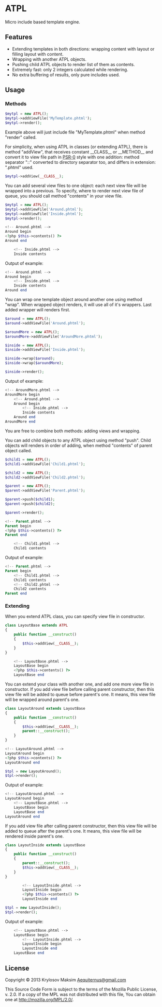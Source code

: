 # ATPL

Micro include based template engine.



## Features

- Extending templates in both directions: wrapping content with layout or filling layout with content.
- Wrapping with another ATPL objects.
- Pushing child ATPL objects to render list of them as contents.
- Extremely fast: only 2 integers calculated while rendering.
- No extra buffering of results, only pure includes used.



## Usage

### Methods

```php
$mytpl = new ATPL();
$mytpl->addViewFile('MyTemplate.phtml');
$mytpl->render();
```

Example above will just include file "MyTemplate.phtml" when method "render" called.

For simplicity, when using ATPL in classes (or extending ATPL), there is method "addView", that receives constant \_\_CLASS\_\_ or \_\_METHOD\_\_ and convert it to view file path in [PSR-0](https://github.com/php-fig/fig-standards/blob/master/accepted/PSR-0.md) style with one addition: method separator "::" converted to directory separator too, and differs in extension: ".phtml" used.

```php
$mytpl->addView(__CLASS__);
```

You can add several view files to one object: each next view file will be wrapped into a previous. To specify, where to render next view file of queue, you should call method "contents" in your view file.

```php
$mytpl = new ATPL();
$mytpl->addViewFile('Around.phtml');
$mytpl->addViewFile('Inside.phtml');
$mytpl->render();
```

```php
<!-- Around.phtml -->
Around begin
<?php $this->contents() ?>
Around end
```

```php
    <!-- Inside.phtml -->
    Inside contents
```

Output of example:

```php
<!-- Around.phtml -->
Around begin
    <!-- Inside.phtml -->
    Inside contents
Around end
```

You can wrap one template object around another one using method "wrap". When wrapped object renders, it will use all of it's wrappers. Last added wrapper will renders first.

```php
$around = new ATPL();
$around->addViewFile('Around.phtml');

$aroundMore = new ATPL();
$aroundMore->addViewFile('AroundMore.phtml');

$inside = new ATPL();
$inside->addViewFile('Inside.phtml');

$inside->wrap($around);
$inside->wrap($aroundMore);

$inside->render();
```

Output of example:

```php
<!-- AroundMore.phtml -->
AroundMore begin
    <!-- Around.phtml -->
    Around begin
        <!-- Inside.phtml -->
        Inside contents
    Around end
AroundMore end
```

You are free to combine both methods: adding views and wrapping.

You can add child objects to any ATPL object using method "push". Child objects will renders in order of adding, when method "contents" of parent object called.

```php
$child1 = new ATPL();
$child1->addViewFile('Child1.phtml');

$child2 = new ATPL();
$child2->addViewFile('Child2.phtml');

$parent = new ATPL();
$parent->addViewFile('Parent.phtml');

$parent->push($child1);
$parent->push($child2);

$parent->render();
```

```php
<!-- Parent.phtml -->
Parent begin
<?php $this->contents() ?>
Parent end
```

```php
    <!-- Child1.phtml -->
    Child1 contents
```

Output of example:

```php
<!-- Parent.phtml -->
Parent begin
    <!-- Child1.phtml -->
    Child1 contents
    <!-- Child2.phtml -->
    Child2 contents
Parent end
```



### Extending

When you extend ATPL class, you can specify view file in constructor.

```php
class LayoutBase extends ATPL
{
    public function __construct()
    {
        $this->addView(__CLASS__);
    }
}
```

```php
    <!-- LayoutBase.phtml -->
    LayoutBase begin
    <?php $this->contents() ?>
    LayoutBase end
```

You can extend your class with another one, and add one more view file in constructor. If you add view file before calling parent constructor, then this view file will be added to queue before parent's one. It means, this view file will be wrapped around parent's one.

```php
class LayoutAround extends LayoutBase
{
    public function __construct()
    {
        $this->addView(__CLASS__);
        parent::__construct();
    }
}
```

```php
<!-- LayoutAround.phtml -->
LayoutAround begin
<?php $this->contents() ?>
LayoutAround end
```

```php
$tpl = new LayoutAround();
$tpl->render();
```

Output of example:

```php
<!-- LayoutAround.phtml -->
LayoutAround begin
    <!-- LayoutBase.phtml -->
    LayoutBase begin
    LayoutBase end
LayoutAround end
```

If you add view file after calling parent constructor, then this view file will be added to queue after the parent's one. It means, this view file will be rendered inside parent's one.

```php
class LayoutInside extends LayoutBase
{
    public function __construct()
    {
        parent::__construct();
        $this->addView(__CLASS__);
    }
}
```

```php
        <!-- LayoutInside.phtml -->
        LayoutInside begin
        <?php $this->contents() ?>
        LayoutInside end
```

```php
$tpl = new LayoutInside();
$tpl->render();
```

Output of example:

```php
    <!-- LayoutBase.phtml -->
    LayoutBase begin
        <!-- LayoutInside.phtml -->
        LayoutInside begin
        LayoutInside end
    LayoutBase end
```



## License

Copyright © 2013 Krylosov Maksim <Aequiternus@gmail.com>

This Source Code Form is subject to the terms of the Mozilla Public
License, v. 2.0. If a copy of the MPL was not distributed with this
file, You can obtain one at http://mozilla.org/MPL/2.0/.
